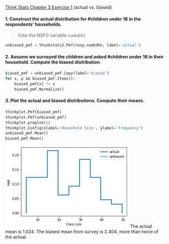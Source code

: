 [Think Stats Chapter 3 Exercise 1](http://greenteapress.com/thinkstats2/html/thinkstats2004.html#toc31) (actual vs. biased)
#### 1. Construct the actual distribution for #children under 18 in the respondents' households.  
> (Use the NSFG variable `numkdhh`)
```python
unbiased_pmf = thinkstats2.Pmf(resp.numkdhh, label='actual')
```
#### 2. Assume we surveyed the children and asked #children under 18 in their household. Compute the biased distribution.
```python
biased_pmf = unbiased_pmf.Copy(label='biased')
for x, p in biased_pmf.Items():
    biased_pmf[x] *= x
    biased_pmf.Normalize()
```
#### 3. Plot the actual and biased distributions. Compute their means.
```python
thinkplot.Pmf(biased_pmf)
thinkplot.Pmf(unbiased_pmf)
thinkplot.preplot(2)
thinkplot.Config(xlabel='Household Size', ylabel='frequency')
unbiased_pmf.Mean()
biased_pmf.Mean()
```
![sdf](https://github.com/Xinxin-Jiang/dsp/blob/dsp_adding_notes/img/actual_vs_biased.png)
The actual mean is 1.024. The biased mean from survey is 2.404, more than twice of the actual.
